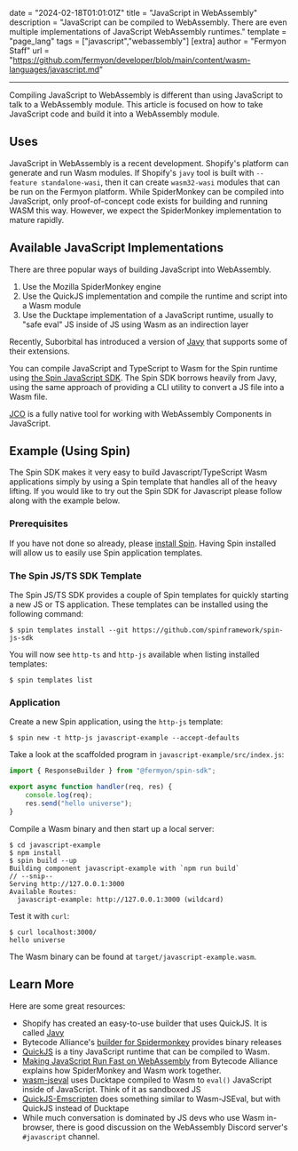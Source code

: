 date = "2024-02-18T01:01:01Z"
title = "JavaScript in WebAssembly"
description = "JavaScript can be compiled to WebAssembly. There are even multiple implementations of JavaScript WebAssembly runtimes."
template = "page_lang"
tags = ["javascript","webassembly"]
[extra]
author = "Fermyon Staff"
url = "https://github.com/fermyon/developer/blob/main/content/wasm-languages/javascript.md"

---

Compiling JavaScript to WebAssembly is different than using JavaScript to talk to a WebAssembly module. This article is focused on how to take JavaScript code and build it into a WebAssembly module.

## Uses

JavaScript in WebAssembly is a recent development. Shopify's platform can generate and run Wasm modules. If Shopify's `javy` tool is built with `--feature standalone-wasi`, then it can create `wasm32-wasi` modules that can be run on the Fermyon platform. While SpiderMonkey can be compiled into JavaScript, only proof-of-concept code exists for building and running WASM this way. However, we expect the SpiderMonkey implementation to mature rapidly.

## Available JavaScript Implementations

There are three popular ways of building JavaScript into WebAssembly.

1. Use the Mozilla SpiderMonkey engine
2. Use the QuickJS implementation and compile the runtime and script into a Wasm module
3. Use the Ducktape implementation of a JavaScript runtime, usually to "safe eval" JS inside of JS using Wasm as an indirection layer 

Recently, Suborbital has introduced a version of [Javy](https://github.com/suborbital/javy) that supports some of their extensions.

You can compile JavaScript and TypeScript to Wasm for the Spin runtime using [the Spin JavaScript SDK](https://github.com/spinframework/spin-js-sdk). The Spin SDK borrows heavily from Javy, using the same approach of providing a CLI utility to convert a JS file into a Wasm file.

[JCO](https://bytecodealliance.github.io/jco/) is a fully native tool for working with WebAssembly Components in JavaScript.

## Example (Using Spin)

The Spin SDK makes it very easy to build Javascript/TypeScript Wasm applications simply by using a Spin template that handles all of the heavy lifting. If you would like to try out the Spin SDK for Javascript please follow along with the example below.

### Prerequisites

If you have not done so already, please [install Spin](https://spinframework.dev/v3/install). Having Spin installed will allow us to easily use Spin application templates.

### The Spin JS/TS SDK Template

The Spin JS/TS SDK provides a couple of Spin templates for quickly starting a new JS or TS application. These templates can be installed using the following command:

```console
$ spin templates install --git https://github.com/spinframework/spin-js-sdk
```

You will now see `http-ts` and `http-js` available when listing installed templates:

```console
$ spin templates list
```

### Application

Create a new Spin application, using the `http-js` template:

```console
$ spin new -t http-js javascript-example --accept-defaults
```

Take a look at the scaffolded program in `javascript-example/src/index.js`:

```javascript
import { ResponseBuilder } from "@fermyon/spin-sdk";

export async function handler(req, res) {
    console.log(req);
    res.send("hello universe");
}
```

Compile a Wasm binary and then start up a local server:

```console
$ cd javascript-example
$ npm install
$ spin build --up
Building component javascript-example with `npm run build`
// --snip--
Serving http://127.0.0.1:3000
Available Routes:
  javascript-example: http://127.0.0.1:3000 (wildcard)
```

Test it with `curl`:

```console
$ curl localhost:3000/
hello universe
```

The Wasm binary can be found at `target/javascript-example.wasm`.

## Learn More

Here are some great resources:

- Shopify has created an easy-to-use builder that uses QuickJS. It is called [Javy](https://github.com/Shopify/javy)
- Bytecode Alliance's [builder for Spidermonkey](https://github.com/bytecodealliance/spidermonkey-wasm-build) provides binary releases
- [QuickJS](https://bellard.org/quickjs/) is a tiny JavaScript runtime that can be compiled to Wasm.
- [Making JavaScript Run Fast on WebAssembly](https://bytecodealliance.org/articles/making-javascript-run-fast-on-webassembly) from Bytecode Alliance explains how SpiderMonkey and Wasm work together.
- [wasm-jseval](https://github.com/maple3142/wasm-jseval) uses Ducktape compiled to Wasm to `eval()` JavaScript inside of JavaScript. Think of it as sandboxed JS
- [QuickJS-Emscripten](https://github.com/justjake/quickjs-emscripten) does something similar to Wasm-JSEval, but with QuickJS instead of Ducktape
- While much conversation is dominated by JS devs who use Wasm in-browser, there is good discussion on the WebAssembly Discord server's `#javascript` channel.
